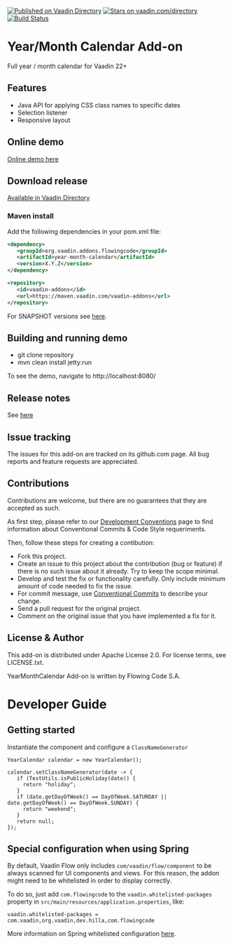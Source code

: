 [![Published on Vaadin Directory](https://img.shields.io/badge/Vaadin%20Directory-published-00b4f0.svg)](https://vaadin.com/directory/component/year-month-calendar-add-on)
[![Stars on vaadin.com/directory](https://img.shields.io/vaadin-directory/star/year-month-calendar-add-on.svg)](https://vaadin.com/directory/component/year-month-calendar-add-on)
[![Build Status](https://jenkins.flowingcode.com/job/YearMonthCalendar-addon/badge/icon)](https://jenkins.flowingcode.com/job/YearMonthCalendar-addon)

# Year/Month Calendar Add-on

Full year / month calendar for Vaadin 22+

## Features

* Java API for applying CSS class names to specific dates
* Selection listener
* Responsive layout

## Online demo

[Online demo here](http://addonsv23.flowingcode.com/year-month-calendar)

## Download release

[Available in Vaadin Directory](https://vaadin.com/directory/component/year-month-calendar-add-on)

### Maven install

Add the following dependencies in your pom.xml file:

```xml
<dependency>
   <groupId>org.vaadin.addons.flowingcode</groupId>
   <artifactId>year-month-calendar</artifactId>
   <version>X.Y.Z</version>
</dependency>
```

```xml
<repository>
   <id>vaadin-addons</id>
   <url>https://maven.vaadin.com/vaadin-addons</url>
</repository>
```

For SNAPSHOT versions see [here](https://maven.flowingcode.com/snapshots/).


## Building and running demo

- git clone repository
- mvn clean install jetty:run

To see the demo, navigate to http://localhost:8080/

## Release notes

See [here](https://github.com/FlowingCode/YearMonthCalendarAddon/releases)

## Issue tracking

The issues for this add-on are tracked on its github.com page. All bug reports and feature requests are appreciated. 

## Contributions

Contributions are welcome, but there are no guarantees that they are accepted as such. 

As first step, please refer to our [Development Conventions](https://github.com/FlowingCode/DevelopmentConventions) page to find information about Conventional Commits & Code Style requeriments.

Then, follow these steps for creating a contibution:

- Fork this project.
- Create an issue to this project about the contribution (bug or feature) if there is no such issue about it already. Try to keep the scope minimal.
- Develop and test the fix or functionality carefully. Only include minimum amount of code needed to fix the issue.
- For commit message, use [Conventional Commits](https://github.com/FlowingCode/DevelopmentConventions/blob/main/conventional-commits.md) to describe your change.
- Send a pull request for the original project.
- Comment on the original issue that you have implemented a fix for it.

## License & Author

This add-on is distributed under Apache License 2.0. For license terms, see LICENSE.txt.

YearMonthCalendar Add-on is written by Flowing Code S.A.

# Developer Guide

## Getting started

Instantiate the component and configure a `ClassNameGenerator`

```
YearCalendar calendar = new YearCalendar();

calendar.setClassNameGenerator(date -> {
   if (TestUtils.isPublicHoliday(date)) {
     return "holiday";
   }
   if (date.getDayOfWeek() == DayOfWeek.SATURDAY || date.getDayOfWeek() == DayOfWeek.SUNDAY) {
     return "weekend";
   }
   return null;
});
```

## Special configuration when using Spring

By default, Vaadin Flow only includes ```com/vaadin/flow/component``` to be always scanned for UI components and views. For this reason, the addon might need to be whitelisted in order to display correctly. 

To do so, just add ```com.flowingcode``` to the ```vaadin.whitelisted-packages``` property in ```src/main/resources/application.properties```, like:

```vaadin.whitelisted-packages = com.vaadin,org.vaadin,dev.hilla,com.flowingcode```
 
More information on Spring whitelisted configuration [here](https://vaadin.com/docs/latest/integrations/spring/configuration/#configure-the-scanning-of-packages).
